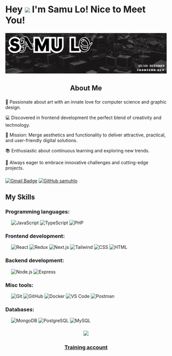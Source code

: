 # Hey <img src="https://raw.githubusercontent.com/MartinHeinz/MartinHeinz/master/wave.gif" width="30px"> I'm Samu Lo! Nice to Meet You! 

###

<div align="center">
  <img height="" src="https://github.com/samuhlo/samuhlo/blob/main/banner.jpg"  />
</div>



###

<h2 align="center"> About Me </h2>

###

🤖 Passionate about art with an innate love for computer science and graphic design.

💻 Discovered in frontend development the perfect blend of creativity and technology.

🤔 Mission: Merge aesthetics and functionality to deliver attractive, practical, and user-friendly digital solutions.

📚 Enthusiastic about continuous learning and exploring new trends.

🌱 Always eager to embrace innovative challenges and cutting-edge projects.

###

###
[![Gmail Badge](https://img.shields.io/badge/-samu13lop@gmail.com-c14438?style=flat-square&logo=Gmail&logoColor=white&link=mailto:samu13lop@gmail.com)](mailto:samu13lop@gmail.com)  [![GitHub samuhlo](https://img.shields.io/github/followers/samuhlo?label=follow&style=social&logoColor=black)](https://github.com/samuhlo)<br/>
###
###


##  My Skills

### Programming languages:
&emsp;
![JavaScript](https://img.shields.io/badge/-JavaScript-000?&logo=JavaScript)
![TypeScript](https://img.shields.io/badge/-TypeScript-000?&logo=TypeScript&logoColor=007ACC)
![PHP](https://img.shields.io/badge/-PHP-000?&logo=PHP)
### Frontend development:
&emsp;
![React](https://img.shields.io/badge/-React-000?&logo=React)
![Redux](https://img.shields.io/badge/-Redux-000?&logo=Redux)
![Next.js](https://img.shields.io/badge/-Next.js-000?&logo=Next.js)
![Tailwind](https://img.shields.io/badge/-Tailwind-000?&logo=Tailwind)
![CSS](https://img.shields.io/badge/-CSS-000?&logo=CSS3)
![HTML](https://img.shields.io/badge/-HTML-000?&logo=HTML5)

### Backend development:
&emsp;
![Node.js](https://img.shields.io/badge/-Node.js-000?&logo=Node.js)
![Express](https://img.shields.io/badge/-Express-000?&logo=Express)


### Misc tools:
&emsp;
![Git](https://img.shields.io/badge/-Git-000?&logo=Git)
![GitHub](https://img.shields.io/badge/-GitHub-000?&logo=GitHub)
![Docker](https://img.shields.io/badge/-Docker-000?&logo=Docker)
![VS Code](https://img.shields.io/badge/-VS%20Code-000?&logo=Visual-Studio-Code)
![Postman](https://img.shields.io/badge/-Postman-000?&logo=Postman)



### Databases:
&emsp;
![MongoDB](https://img.shields.io/badge/-MongoDB-000?&logo=MongoDB)
![PostgreSQL](https://img.shields.io/badge/-PostgreSQL-000?&logo=PostgreSQL)
![MySQL](https://img.shields.io/badge/-MySQL-000?&logo=MySQL)



###
<div align='center'>
 <a href="https://github.com/samuhlo-training">  <img src = "https://media2.giphy.com/media/QssGEmpkyEOhBCb7e1/giphy.gif?cid=ecf05e47a0n3gi1bfqntqmob8g9aid1oyj2wr3ds3mg700bl&rid=giphy.gif" width = 32px></a>
 <h3 ><a href="https://github.com/samuhlo-training"> Training account </a></h3>

</div>


